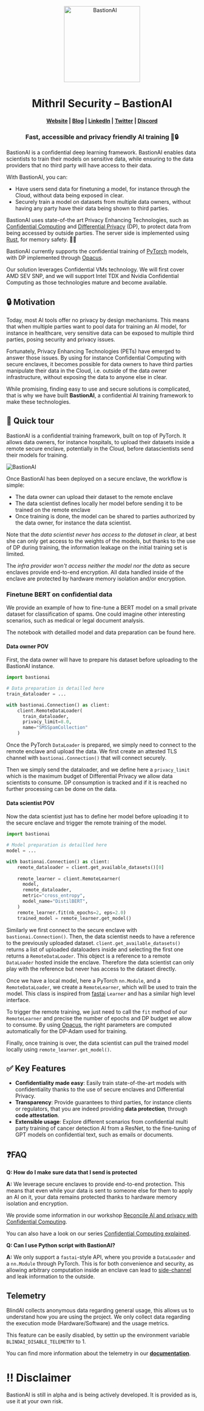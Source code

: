 <p align="center">
  <img src="assets/logo.png" alt="BastionAI" width="200" height="200" />
</p>

<h1 align="center">Mithril Security – BastionAI</h1>

<h4 align="center">
  <a href="https://www.mithrilsecurity.io">Website</a> |
  <a href="https://blog.mithrilsecurity.io/">Blog</a> |
  <a href="https://www.linkedin.com/company/mithril-security-company">LinkedIn</a> | 
  <a href="https://www.twitter.com/mithrilsecurity">Twitter</a> | 
  <a href="https://discord.gg/TxEHagpWd4">Discord</a>
</h4>

<h3 align="center">Fast, accessible and privacy friendly AI training 🚀🔒</h3>

BastionAI is a confidential deep learning framework. BastionAI enables data scientists to train their models on sensitive data, while ensuring to the data providers that no third party will have access to their data.

With BastionAI, you can:
- Have users send data for finetuning a model, for instance through the Cloud, without data being exposed in clear. 
- Securely train a model on datasets from multiple data owners, without having any party have their data being shown to third parties.

BastionAI uses state-of-the art Privacy Enhancing Technologies, such as [Confidential Computing](https://blog.mithrilsecurity.io/confidential-computing-explained-part-1-introduction/) and [Differential Privacy](https://en.wikipedia.org/wiki/Differential_privacy) (DP), to protect data from being accessed by outside parties. The server side is implemented using [Rust]((https://www.rust-lang.org/)), for memory safety. 🦀🦀

BastionAI currently supports the confidential training of [PyTorch](https://pytorch.org/) models, with DP implemented through [Opacus](https://github.com/pytorch/opacus). 

Our solution leverages Confidential VMs technology. We will first cover AMD SEV SNP, and we will support Intel TDX and Nvidia Confidential Computing as those technologies mature and become available.

## 🔒 Motivation

Today, most AI tools offer no privacy by design mechanisms. This means that when multiple parties want to pool data for training an AI model, for instance in healthcare, very sensitive data can be exposed to multiple third parties, posing security and privacy issues.

Fortunately, Privacy Enhancing Technologies (PETs) have emerged to answer those issues. By using for instance Confidential Computing with secure enclaves, it becomes possible for data owners to have third parties manipulate their data in the Cloud, i.e. outside of the data owner infrastructure, without exposing the data to anyone else in clear.

While promising, finding easy to use and secure solutions is complicated, that is why we have built **BastionAI**, a confidential AI training framework to make these technologies.

## 🚀 Quick tour

BastionAI is a confidential training framework, built on top of PyTorch. 
It allows data owners, for instance hospitals, to upload their datasets inside a remote secure enclave, potentially in the Cloud, before datascientists send their models for training.

![BastionAI](assets/workflow_bastionai.png)

Once BastionAI has been deployed on a secure enclave, the workflow is simple:
- The data owner can upload their dataset to the remote enclave
- The data scientist defines locally her model before sending it to be trained on the remote enclave
- Once training is done, the model can be shared to parties authorized by the data owner, for instance the data scientist.

Note that the *data scientist never has access to the dataset in clear*, at best she can only get access to the weights of the models, but thanks to the use of DP during training, the information leakage on the initial training set is limited.

The *infra provider won't access neither the model nor the data* as secure enclaves provide end-to-end encryption. All data handled inside of the enclave are protected by hardware memory isolation and/or encryption.

### Finetune BERT on confidential data

We provide an example of how to fine-tune a BERT model on a small private dataset for classification of spams. One could imagine other interesting scenarios, such as medical or legal document analysis.

The notebook with detailled model and data preparation can be found here.

#### Data owner POV

First, the data owner will have to prepare his dataset before uploading to the BastionAI instance. 

```python
import bastionai

# Data preparation is detailled here
train_dataloader = ... 

with bastionai.Connection() as client:
    client.RemoteDataLoader(
      train_dataloader, 
      privacy_limit=8.0, 
      name="SMSSpamCollection"
    )
```

Once the PyTorch `DataLoader` is prepared, we simply need to connect to the remote enclave and upload the data. We first create an attested TLS channel with `bastionai.Connection()` that will connect securely.

Then we simply send the dataloader, and we define here a `privacy_limit` which is the maximum budget of Differential Privacy we allow data scientists to consume. DP consumption is tracked and if it is reached no further processing can be done on the data.

#### Data scientist POV

Now the data scientist just has to define her model before uploading it to the secure enclave and trigger the remote training of the model.

```python
import bastionai

# Model preparation is detailled here
model = ...

with bastionai.Connection() as client:
    remote_dataloader = client.get_available_datasets()[0]
    
    remote_learner = client.RemoteLearner(
      model,
      remote_dataloader,
      metric="cross_entropy",
      model_name="DistilBERT",
    )
    remote_learner.fit(nb_epochs=2, eps=2.0)
    trained_model = remote_learner.get_model()
```

Similarly we first connect to the secure enclave with `bastionai.Connection()`. Then, the data scientist needs to have a reference to the previously uploaded dataset. `client.get_available_datasets()` returns a list of uploaded dataloaders inside and selecting the first one returns a `RemoteDataLoader`. This object is a reference to a remote `DataLoader` hosted inside the enclave. Therefore the data scientist can only play with the reference but never has access to the dataset directly.

Once we have a local model, here a PyTorch `nn.Module`, and a `RemoteDataLoader`, we create a `RemoteLearner`, which will be used to train the model. This class is inspired from [fastai](https://docs.fast.ai/) `Learner` and has a similar high level interface. 

To trigger the remote training, we just need to call the `fit` method of our `RemoteLearner` and precise the number of epochs and DP budget we allow to consume. By using [Opacus](https://github.com/pytorch/opacus), the right parameters are computed automatically for the DP-Adam used for training.

Finally, once training is over, the data scientist can pull the trained model locally using `remote_learner.get_model()`.

## ✅ Key Features

- **Confidentiality made easy**: Easily train state-of-the-art models with confidentiality thanks to the use of secure enclaves and Differential Privacy.
- **Transparency**: Provide guarantees to third parties, for instance clients or regulators, that you are indeed providing **data protection**, through **code attestation**.
- **Extensible usage**: Explore different scenarios from confidential multi party training of cancer detection AI from a ResNet, to the fine-tuning of GPT models on confidential text, such as emails or documents.

## :question:FAQ

**Q: How do I make sure data that I send is protected**

**A:** We leverage secure enclaves to provide end-to-end protection. This means that even while your data is sent to someone else for them to apply an AI on it, your data remains protected thanks to hardware memory isolation and encryption.

We provide some information in our workshop [Reconcile AI and privacy with Confidential Computing](https://www.youtube.com/watch?v=tAT23GKMi_0).

You can also have a look on our series [Confidential Computing explained](https://blog.mithrilsecurity.io/confidential-computing-explained-part-1-introduction/).

**Q: Can I use Python script with BastionAI?**

**A:** We only support a `fastai`-style API, where you provide a `DataLoader` and a `nn.Module` through PyTorch. This is for both convenience and security, as allowing arbitrary computation inside an enclave can lead to [side-channel](https://en.wikipedia.org/wiki/Side-channel_attack) and leak information to the outside.

## Telemetry

BlindAI collects anonymous data regarding general usage, this allows us to understand how you are using the project. We only collect data regarding the execution mode (Hardware/Software) and the usage metrics.

This feature can be easily disabled, by settin up the environment variable `BLINDAI_DISABLE_TELEMETRY` to 1.

You can find more information about the telemetry in our [**documentation**](https://blindai.mithrilsecurity.io/en/latest/getting-started/telemetry/).

# :bangbang: Disclaimer

BastionAI is still in alpha and is being actively developed. It is provided as is, use it at your own risk.
